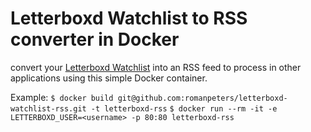 # Letterboxd Watchlist to RSS converter in Docker

convert your [Letterboxd Watchlist](https://letterboxd.com/) into an RSS feed to process in other applications using this simple Docker container.

Example:
`$ docker build git@github.com:romanpeters/letterboxd-watchlist-rss.git -t letterboxd-rss`
`$ docker run --rm -it -e LETTERBOXD_USER=<username> -p 80:80 letterboxd-rss`
